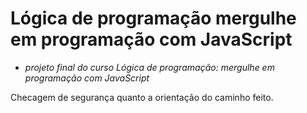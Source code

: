 # Lógica de programação mergulhe em programação com JavaScript
- *projeto final do curso Lógica de programação: mergulhe em programação com JavaScript*

Checagem de segurança quanto a orientação do caminho feito.